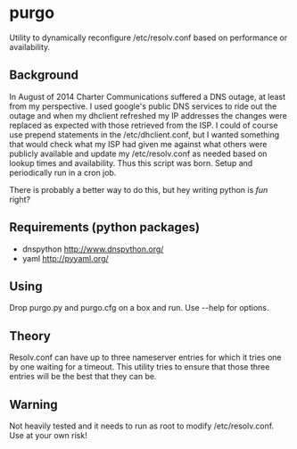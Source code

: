 purgo
=====

Utility to dynamically reconfigure /etc/resolv.conf based on performance or
availability.

Background
---------
In August of 2014 Charter Communications suffered a DNS outage, at least from
my perspective.  I used google's public DNS services to ride out the outage and
when my dhclient refreshed my IP addresses the changes were replaced as expected
with those retrieved from the ISP.  I could of course use prepend statements
in the /etc/dhclient.conf, but I wanted something that would check what my
ISP had given me against what others were publicly available and update my
/etc/resolv.conf as needed based on lookup times and availability.
Thus this script was born.  Setup and periodically run in a cron job.

There is probably a better way to do this, but hey writing python is _fun_ 
right?

Requirements (python packages)
------------
* dnspython http://www.dnspython.org/
* yaml http://pyyaml.org/

Using
-----
Drop purgo.py and purgo.cfg on a box and run.  Use --help for options.

Theory
------
Resolv.conf can have up to three nameserver entries for which it tries one by
one waiting for a timeout.  This utility tries to ensure that those three
entries will be the best that they can be.

Warning
-------
Not heavily tested and it needs to run as root to modify /etc/resolv.conf.  Use
at your own risk!
